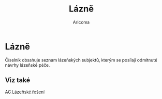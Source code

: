 ﻿---
    title: "Lázně"
    author: Aricoma
    ms.date: 04/30/2018
    ms.topic: article
    ms.prod: dynamics-nav-2017
    ms.contentlocale: cs-cz
    ms.lasthandoff: 04/30/2018
---

# Lázně

Číselník obsahuje seznam lázeňských subjektů, kterým se posílají odmítnuté návrhy lázeňské péče. 


## <a name="see-also"></a>Viz také
[AC Lázeňské řešení](spa-solution.md)